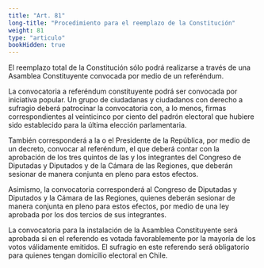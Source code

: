```yaml
---
title: "Art. 81"
long-title: "Procedimiento para el reemplazo de la Constitución"
weight: 81
type: "articulo"
bookHidden: true
---
```

El reemplazo total de la Constitución sólo podrá realizarse a través de una Asamblea Constituyente convocada por medio de un referéndum.

La convocatoria a referéndum constituyente podrá ser convocada por iniciativa popular.  Un grupo de ciudadanas y ciudadanos con derecho a sufragio deberá patrocinar la convocatoria con, a lo menos, firmas correspondientes al veinticinco por ciento del padrón electoral que hubiere sido establecido para la última elección parlamentaria.

También corresponderá a la o el Presidente de la República, por medio de un decreto, convocar al referéndum, el que deberá contar con la aprobación de los tres quintos de las y los integrantes del Congreso de Diputadas y Diputados y de la Cámara de las Regiones, que deberán sesionar de manera conjunta en pleno para estos efectos.

Asimismo, la convocatoria corresponderá al Congreso de Diputadas y Diputados y la Cámara de las Regiones, quienes deberán sesionar de manera conjunta en pleno para estos efectos, por medio de una ley aprobada por los dos tercios de sus integrantes.

La convocatoria para la instalación de la Asamblea Constituyente será aprobada si en el referendo es votada favorablemente por la mayoría de los votos válidamente emitidos. El sufragio en este referendo será obligatorio para quienes tengan domicilio electoral en Chile.
